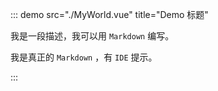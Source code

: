 ::: demo src="./MyWorld.vue" title="Demo 标题"

我是一段描述，我可以用 `Markdown` 编写。

我是真正的 `Markdown` ，有 `IDE` 提示。

:::
